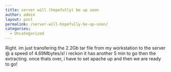 ```yaml
---
title: server will (hopefully) be up soon
author: admin
layout: post
permalink: /server-will-hopefully-be-up-soon/
categories:
  - Uncategorized
---
```

Right. im just transfering the 2.2Gb tar file from my workstation to the server @ a speed of 4.69Mbytes/s! i reckon it has another 5 min to go then the extracting. once thats over, i have to set apache up and then we are ready to go!